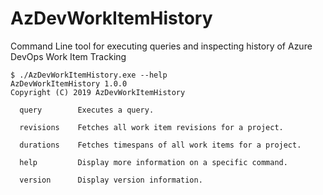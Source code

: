 # AzDevWorkItemHistory
Command Line tool for executing queries and inspecting history of Azure DevOps Work Item Tracking

```
$ ./AzDevWorkItemHistory.exe --help                                                                                                                                          AzDevWorkItemHistory 1.0.0                                                                                                                                                   Copyright (C) 2019 AzDevWorkItemHistory

  query        Executes a query.

  revisions    Fetches all work item revisions for a project.

  durations    Fetches timespans of all work items for a project.

  help         Display more information on a specific command.

  version      Display version information.
```
